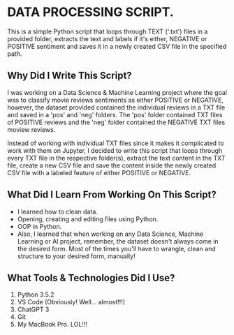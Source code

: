 # DATA PROCESSING SCRIPT.
This is a simple Python script that loops through TEXT ('.txt') files in a provided folder, extracts the text and labels if it's either, NEGATIVE or POSITIVE sentiment and saves it in a newly created CSV file in the specified path.


## Why Did I Write This Script?
I was working on a Data Science & Machine Learning project where the goal was to classify movie reviews sentiments as either POSITIVE or NEGATIVE, however, the dataset provided contained the individual reviews in a TXT file and saved in a 'pos' and 'neg' folders. The 'pos' folder contained TXT files of POSITIVE reviews and the 'neg' folder contained the NEGATIVE TXT files moview reviews.

Instead of working with individual TXT files since it makes it complicated to work with them on Jupyter, I decided to write this script that loops through every TXT file in the respective folder(s), extract the text content in the TXT file, create a new CSV file and save the content inside the newly created CSV file with a labeled feature of either POSITIVE or NEGATIVE.


## What Did I Learn From Working On This Script?
- I learned how to clean data.
- Opening, creating and editing files using Python.
- OOP in Python.
- Also, I learned that when working on any Data Science, Machine Learning or AI project, remember, the dataset doesn't always come in the desired form. Most of the times you'll have to wrangle, clean and structure to your desired form, manually!


## What Tools & Technologies Did I Use?
1. Python 3.5.2
2. VS Code (Obviously! Well... almost!!!)
3. ChatGPT 3
4. Git
5. My MacBook Pro. LOL!!!